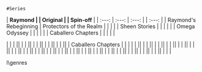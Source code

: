     #Series
    
| **Raymond | | Original | | Spin-off** | 
| :---:         |     :---:      |          :---: | |          :---: |
|  Raymond's Rebeginning  |   Protectors of the Realm   |    | | |
|  Sheen Stories    |        |       | | |
| Omega Odyssey     |        |       | | |
| Caballero Chapters       |       | | | |

|      |        |       ||      |        |       ||      |        |       ||      |        |       ||      |        |       ||      | Caballero Chapters       |       |
|      |        |       ||      |        |       ||      |        |       ||      |        |       ||      |        |       ||      |        |       ||      |        |       ||      |        |       ||      |        |       ||      |        |       ||      |        |       ||      |        |       ||      |        |       ||      |        |       ||      |        |       ||      |        |       ||      |        |       ||      |        |       ||      |        |       ||      |        |       |

l\genres
